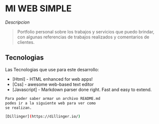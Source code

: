 # MI WEB SIMPLE

_Descripcion_

> Portfolio personal sobre los trabajos y servicios
> que puedo brindar, con algunas referencias
> de trabajos realizados y comentarios de clientes.

## Tecnologias

Las Tecnologias que use para este desarrollo:

- [Html] - HTML enhanced for web apps!
- [Css] - awesome web-based text editor
- [Javascript] - Markdown parser done right. Fast and easy to extend.



```sh
Para poder saber armar un archivo README.md 
podes ir a la siguiente web para ver como
se realizan.

[Dillinger](https://dillinger.io/)
```
